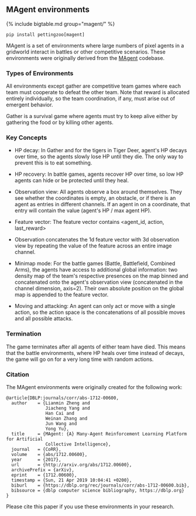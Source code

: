 
## MAgent environments


{% include bigtable.md group="magent/" %}


`pip install pettingzoo[magent]`

MAgent is a set of environments where large numbers of pixel agents in a gridworld interact in battles or other competitive scenarios.
These environments were originally derived from the [MAgent](https://github.com/geek-ai/MAgent) codebase.

### Types of Environments

All environments except gather are competitive team games where each team must cooperate to defeat the other team. Note that reward is allocated entirely individually, so the team coordination, if any, must arise out of emergent behavior.

Gather is a survival game where agents must try to keep alive either by gathering the food or by killing other agents.

### Key Concepts

* HP decay: In Gather and for the tigers in Tiger Deer, agent's HP decays over time, so the agents slowly lose HP until they die. The only way to prevent this is to eat something.

* HP recovery: In battle games, agents recover HP over time, so low HP agents can hide or be protected until they heal.

* Observation view: All agents observe a box around themselves. They see whether the coordinates is empty, an obstacle, or if there is an agent as entries in different channels. If an agent in on a coordinate, that entry will contain the value (agent's HP / max agent HP).

* Feature vector: The feature vector contains <agent_id, action, last_reward>

* Observation concatenates the 1d feature vector with 3d observation view by repeating the value of the feature across an entire image channel.

* Minimap mode: For the battle games (Battle, Battlefield, Combined Arms), the agents have access to additional global information: two density map of the team's respective presences on the map binned and concatenated onto the agent's observation view (concatenated in the channel dimension, axis=2). Their own absolute position on the global map is appended to the feature vector.

* Moving and attacking: An agent can only act or move with a single action, so the action space is the concatenations of all possible moves and all possible attacks.

### Termination

The game terminates after all agents of either team have died. This means that the battle environments, where HP heals over time instead of decays, the game will go on for a very long time with random actions.


### Citation

The MAgent environments were originally created for the following work:

```
@article{DBLP:journals/corr/abs-1712-00600,
  author    = {Lianmin Zheng and
               Jiacheng Yang and
               Han Cai and
               Weinan Zhang and
               Jun Wang and
               Yong Yu},
  title     = {MAgent: {A} Many-Agent Reinforcement Learning Platform for Artificial
               Collective Intelligence},
  journal   = {CoRR},
  volume    = {abs/1712.00600},
  year      = {2017},
  url       = {http://arxiv.org/abs/1712.00600},
  archivePrefix = {arXiv},
  eprint    = {1712.00600},
  timestamp = {Sun, 21 Apr 2019 10:04:41 +0200},
  biburl    = {https://dblp.org/rec/journals/corr/abs-1712-00600.bib},
  bibsource = {dblp computer science bibliography, https://dblp.org}
}
```

Please cite this paper if you use these environments in your research.
